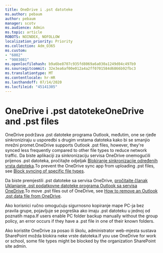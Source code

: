 ```yaml
---
title: OneDrive i .pst datoteke
ms.author: pebaum
author: pebaum
manager: scotv
ms.audience: Admin
ms.topic: article
ROBOTS: NOINDEX, NOFOLLOW
localization_priority: Priority
ms.collection: Adm_O365
ms.custom:
- "6002"
- "9003081"
ms.openlocfilehash: b9a6be8707c935fd8069a6a030a1249d04c497b9
ms.sourcegitcommit: 32e3ea6af00e012a4a2ff0701584d6866b92fbc3
ms.translationtype: MT
ms.contentlocale: hr-HR
ms.lasthandoff: 07/14/2020
ms.locfileid: "45141305"
---
```

# <a name="onedrive-and-pst-files"></a><span data-ttu-id="e1c5c-102">OneDrive i .pst datoteke</span><span class="sxs-lookup"><span data-stu-id="e1c5c-102">OneDrive and .pst files</span></span> 

<span data-ttu-id="e1c5c-103">OneDrive podržava .pst datoteke programa Outlook, međutim, one se rjeđe sinkroniziraju u usporedbi s drugim vrstama datoteka kako bi se smanjio mrežni promet.</span><span class="sxs-lookup"><span data-stu-id="e1c5c-103">OneDrive supports Outlook .pst files, however, they're synced less frequently compared to other file types to reduce network traffic.</span></span> <span data-ttu-id="e1c5c-104">Da biste aplikaciji za sinkronizaciju servisa OneDrive onemogućili prijenos .pst datoteka, pročitajte odjeljak [Blokiranje sinkronizacije određenih vrsta datoteka](https://docs.microsoft.com/onedrive/block-file-types).</span><span class="sxs-lookup"><span data-stu-id="e1c5c-104">To prevent the OneDrive sync app from uploading .pst files, see [Block syncing of specific file types](https://docs.microsoft.com/onedrive/block-file-types).</span></span> 

<span data-ttu-id="e1c5c-105">Da biste premjestili .pst datoteke sa servisa OneDrive, [pročitajte članak Uklanjanje .pst podatkovne datoteke programa Outlook sa servisa OneDrive](https://support.microsoft.com/office/how-to-remove-an-outlook-pst-data-file-from-onedrive-b6b9e522-59bd-40f7-949f-168d0aa9b38e).</span><span class="sxs-lookup"><span data-stu-id="e1c5c-105">To move .pst files out of OneDrive, see [How to remove an Outlook .pst data file from OneDrive](https://support.microsoft.com/office/how-to-remove-an-outlook-pst-data-file-from-onedrive-b6b9e522-59bd-40f7-949f-168d0aa9b38e).</span></span> 

<span data-ttu-id="e1c5c-106">Ako korisnici ručno omogućuju sigurnosno kopiranje mape PC-ja bez pravila grupe, pojavljuje se pogreška ako imaju .pst datoteku u jednoj od poznatih mapa.</span><span class="sxs-lookup"><span data-stu-id="e1c5c-106">If users enable PC folder backup manually without the group policy, an error occurs if they have a .pst file in one of their known folders.</span></span>

<span data-ttu-id="e1c5c-107">Ako koristite OneDrive za posao ili školu, administrator web-mjesta sustava SharePoint možda blokira neke vrste datoteka.</span><span class="sxs-lookup"><span data-stu-id="e1c5c-107">If you use OneDrive for work or school, some file types might be blocked by the organization SharePoint site admin.</span></span>